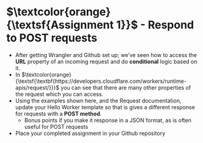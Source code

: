 # $\textcolor{orange}{\textsf{Assignment  1}}$ - Respond to POST requests

 - After getting Wrangler and Github set up; we’ve seen how to access the **URL** property of an incoming request and do **conditional** logic based on it.
 - In $\textcolor{orange}{\textsf{\textbf{https://developers.cloudflare.com/workers/runtime-apis/request/}}}$ you can see that there are many other properties of the request which you can access.
 - Using the examples shown here, and the Request documentation, update your Hello Worker template so that is gives a different response for requests with a **POST method**.
   - Bonus points if you make it response in a JSON format, as is often useful for POST requests
 - Place your completed assignment in your Github repository